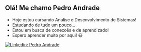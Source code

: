 ## Olá! Me chamo Pedro Andrade

- Hoje estou cursando Analise e Desenvolvimento de Sistemas!
- Estudando de tudo um pouco...
- Estou em busca de conexoẽs e de aprendizado!
- Espero aprender muito por aqui! 😃

[![Linkedin: Pedro Andrade](https://img.shields.io/badge/-pedroandrade-blue?style=flat-square&logo=Linkedin&logoColor=white&link=https://www.linkedin.com/in/pedro-andrade-9706b2378/)](https://www.linkedin.com/in/pedro-andrade-9706b2378/)
